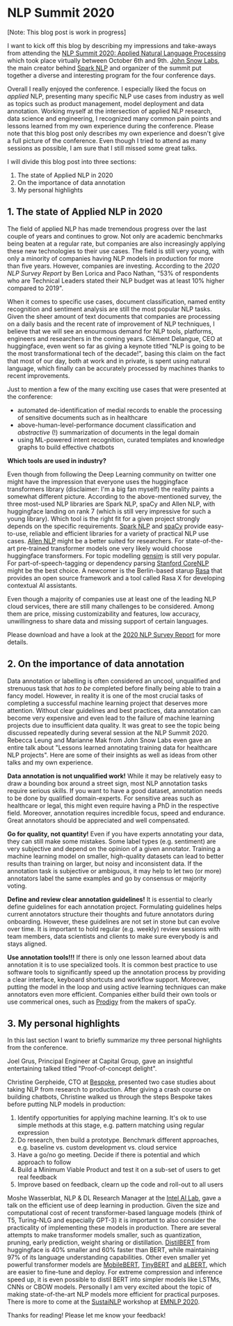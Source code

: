 # NLP Summit 2020

[Note: This blog post is work in progress]

I want to kick off this blog by describing my impressions and take-aways from attending the [NLP Summit 2020: Applied Natural Language Processing](https://www.nlpsummit.org/) which took place virtually between October 6th and 9th. [John Snow Labs](https://www.johnsnowlabs.com/), the main creator behind [Spark NLP](https://github.com/JohnSnowLabs/spark-nlp) and organizer of the summit put together a diverse and interesting program for the four conference days.

Overall I really enjoyed the conference. I especially liked the focus on *applied* NLP, presenting many specific NLP use cases from industry as well as topics such as product management, model deployment and data annotation. Working myself at the intersection of applied NLP research, data science and engineering, I recognized many common pain points and lessons learned from my own experience during the conference. Please note that this blog post only describes my own experience and doesn't give a full picture of the conference. Even though I tried to attend as many sessions as possible, I am sure that I still missed some great talks. 

I will divide this blog post into three sections:
1. The state of Applied NLP in 2020
2. On the importance of data annotation
3. My personal highlights

## 1. The state of Applied NLP in 2020

The field of applied NLP has made tremendous progress over the last couple of years and continues to grow. Not only are academic benchmarks being beaten at a regular rate, but companies are also increasingly applying these new technologies to their use cases. The field is still very young, with only a minority of companies having NLP models in production for more than five years. However, companies are investing. According to the *2020 NLP Survey Report* by Ben Lorica and Paco Nathan, "53% of respondents who are Technical Leaders stated their NLP budget was at least 10% higher compared to 2019". 

When it comes to specific use cases, document classification, named entity recognition and sentiment analysis are still the most popular NLP tasks. Given the sheer amount of text documents that companies are processing on a daily basis and the recent rate of improvement of NLP techniques, I believe that we will see an enourmous demand for NLP tools, platforms, engineers and researchers in the coming years. Clément Delangue, CEO at huggingface, even went so far as giving a keynote titled "NLP is going to be the most transformational tech of the decade!", basing this claim on the fact that most of our day, both at work and in private, is spent using natural language, which finally can be  accurately processed by machines thanks to recent improvements. 

Just to mention a few of the many exciting use cases that were presented at the conference: 
- automated de-identification of medial records to enable the processing of sensitive documents such as in healthcare
- above-human-level-performance document classification and *abstractive* (!) summarization of documents in the legal domain
- using ML-powered intent recognition, curated templates and knowledge graphs to build effective chatbots

**Which tools are used in industry?**

Even though from following the Deep Learning community on twitter one might have the impression that everyone uses the huggingface transformers library (disclaimer: I'm a big fan myself) the reality paints a somewhat different picture. According to the above-mentioned survey, the three most-used NLP libraries are Spark NLP, spaCy and Allen NLP, with huggingface landing on rank 7 (which is still very impressive for such a young library). Which tool is the right fit for a given project strongly depends on the specific requirements. [Spark NLP](https://github.com/JohnSnowLabs/spark-nlp) and [spaCy](https://spacy.io/) provide easy-to-use, reliable and efficient libraries for a variety of practical NLP use cases. [Allen NLP](https://allennlp.org/) might be a better suited for researchers. For state-of-the-art pre-trained transformer models one very likely would choose huggingface transformers. For topic modelling [gensim](https://radimrehurek.com/gensim/) is still very popular. For part-of-speech-tagging or dependency parsing [Stanford CoreNLP](https://stanfordnlp.github.io/CoreNLP/) might be the best choice. A newcomer is the Berlin-based starup [Rasa](https://rasa.com/) that provides an open source framework and a tool called Rasa X for developing contextual AI assistants. 

Even though a majority of companies use at least one of the leading NLP cloud services, there are still many challenges to be considered. Among them are price, missing customizability and features, low accuracy, unwillingness to share data and missing support of certain languages. 

Please download and have a look at the [2020 NLP Survey Report](https://gradientflow.com/2020nlpsurvey/) for more details. 

## 2. On the importance of data annotation

Data annotation or labelling is often considered an uncool, unqualified and strenuous task that *has to be* completed before finally being able to train a fancy model. However, in reality it is one of the most crucial tasks of completing a successful machine learning project that deserves more attention. Without clear guidelines and best practices, data annotation can become very expensive and even lead to the failure of machine learning projects due to insufficient data quality. It was great to see the topic being discussed repeatedly during several session at the NLP Summit 2020. Rebecca Leung and Marianne Mak from John Snow Labs even gave an entire talk about "Lessons learned annotating training data for healthcare NLP projects". Here are some of their insights as well as ideas from other talks and my own experience. 

**Data annotation is not unqualified work!** While it may be relatively easy to draw a bounding box around a street sign, most NLP annotation tasks require serious skills. If you want to have a good dataset, annotation needs to be done by qualified domain-experts. For sensitive areas such as healthcare or legal, this might even require having a PhD in the respective field. Moreover, annotation requires incredible focus, speed and endurance. Great annotators should be appreciated and well compensated. 

**Go for quality, not quantity!** Even if you have experts annotating your data, they can still make some mistakes. Some label types (e.g. sentiment) are very subjective and depend on the opinion of a given annotator. Training a machine learning model on smaller, high-quality datasets can lead to better results than training on larger, but noisy and inconsistent data. If the annotation task is subjective or ambiguous, it may help to let two (or more) annotators label the same examples and go by consensus or majority voting.

**Define and review clear annotation guidelines!** It is essential to clearly define guidelines for each annotation project. Formulating guidelines helps current annotators structure their thoughts and future annotators during onboarding. However, these guidelines are not set in stone but can evolve over time. It is important to hold regular (e.g. weekly) review sessions with team members, data scientists and clients to make sure everybody is and stays aligned. 

**Use annotation tools!!!** If there is only one lesson learned about data annotation it is to use specialized tools. It is common best practice to use software tools to significantly speed up the annotation process by providing a clear interface, keyboard shortcuts and workflow support. Moreover, putting the model in the loop and using active learning techniques can make annotators even more efficient. Companies either build their own tools or use commerical ones, such as [Prodigy](https://prodi.gy/) from the makers of spaCy. 

## 3. My personal highlights

In this last section I want to briefly summarize my three personal highlights from the conference. 

Joel Grus, Principal Engineer at Capital Group, gave an insightful entertaining talked titled "Proof-of-concept delight". 

Christine Gerpheide, CTO at [Bespoke](https://www.be-spoke.io/index.html), presented two case studies about taking NLP from research to production. After giving a crash course on building chatbots, Christine walked us through the steps Bespoke takes before putting NLP models in production:
1. Identify opportunities for applying machine learning. It's ok to use simple methods at this stage, e.g. pattern matching using regular expression
2. Do research, then build a prototype. Benchmark different approaches, e.g. baseline vs. custom development vs. cloud service
3. Have a go/no go meeting. Decide if there is potential and which approach to follow
4. Build a Minimum Viable Product and test it on a sub-set of users to get real feedback
5. Improve based on feedback, clearn up the code and roll-out to all users

Moshe Wasserblat, NLP & DL Research Manager at the [Intel AI Lab](https://www.intel.com/content/www/us/en/artificial-intelligence/overview.html), gave a talk on the efficient use of deep learning in production. Given the size and computational cost of recent transformer-based language models (think of T5, Turing-NLG and especially GPT-3) it is important to also consider the practicality of implementing these models in production. There are several attempts to make transformer models smaller, such as quantization, pruning, early prediction, weight sharing or distillation. [DistilBERT](https://arxiv.org/abs/1910.01108) from huggingface is 40% smaller and 60% faster than BERT, while maintaining 97% of its language understanding capabilities. Other even smaller yet powerful transformer models are [MobileBERT](https://arxiv.org/abs/2004.02984), [TinyBERT](https://arxiv.org/abs/1909.10351) and [aLBERT](https://arxiv.org/abs/1909.11942), which are easier to fine-tune and deploy. For extreme compression and inference speed up, it is even possible to distil BERT into simpler models like LSTMs, CNNs or CBOW models. Personally I am very excited about the topic of making state-of-the-art NLP models more efficient for practical purposes. There is more to come at the [SustaiNLP](https://sites.google.com/view/sustainlp2020/home) workshop at [EMNLP 2020](https://2020.emnlp.org/). 

Thanks for reading! Please let me know your feedback!



